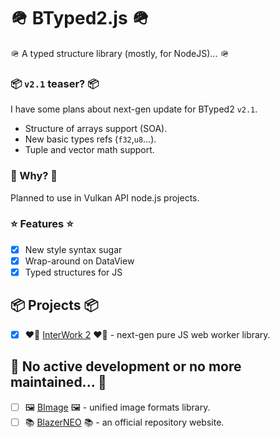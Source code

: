 # 🪖 BTyped2.js 🪖

🪖 A typed structure library (mostly, for NodeJS)... 🪖

### 📦 `v2.1` teaser? 📦
I have some plans about next-gen update for BTyped2 `v2.1`.
- Structure of arrays support (SOA).
- New basic types refs (`f32`,`u8`…).
- Tuple and vector math support. 

### 🤔 Why? 🤔

Planned to use in Vulkan API node.js projects.

### ⭐ Features ⭐

- [x] New style syntax sugar
- [x] Wrap-around on DataView
- [x] Typed structures for JS

## 📦 Projects 📦

- [x] ❤️‍🔥 [InterWork 2](https://github.com/BlazerNEO/InterWork2) ❤️‍🔥 - next-gen pure JS web worker library.

## 🗿 No active development or no more maintained... 🗿

- [ ] 🖼 [BImage](https://github.com/BlazerNEO/BImage) 🖼 - unified image formats library.
- [ ] 📚 [BlazerNEO](https://github.com/BlazerNEO/.github) 📚 - an official repository website.
